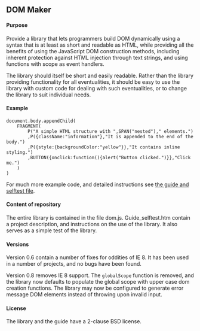 DOM Maker
---------

#### Purpose
Provide a library that lets programmers build DOM dynamically using a syntax that is at least as short and readable as HTML, while providing all the benefits of using the JavaScript DOM construction methods, including inherent protection against HTML injection through text strings, and using functions with scope as event handlers.

The library should itself be short and easily readable. Rather than the library providing functionality for all eventualities, it should be easy to use the library with custom code for dealing with such eventualities, or to change the library to suit individual needs.

#### Example

    document.body.appendChild(
        FRAGMENT(
            P("A simple HTML structure with ",SPAN("nested")," elements.")
            ,P({className:"information"},"It is appended to the end of the body.")
            ,P({style:{backgroundColor:"yellow"}},"It contains inline styling.")
            ,BUTTON({onclick:function(){alert("Button clicked.")}},"Click me.")
        )
    )

For much more example code, and detailed instructions see [the guide and selftest file](http://nohatcoder.dk/dommaker/).

#### Content of repository
The entire library is contained in the file dom.js. Guide_selftest.htm contain a project description, and instructions on the use of the library. It also serves as a simple test of the library.

#### Versions

Version 0.6 contain a number of fixes for oddities of IE 8. It has been used in a number of projects, and no bugs have been found.

Version 0.8 removes IE 8 support. The `globalScope` function is removed, and the library now defaults to populate the global scope with upper case dom creation functions. The library may now be configured to generate error message DOM elements instead of throwing upon invalid input.

#### License
The library and the guide have a 2-clause BSD license.
